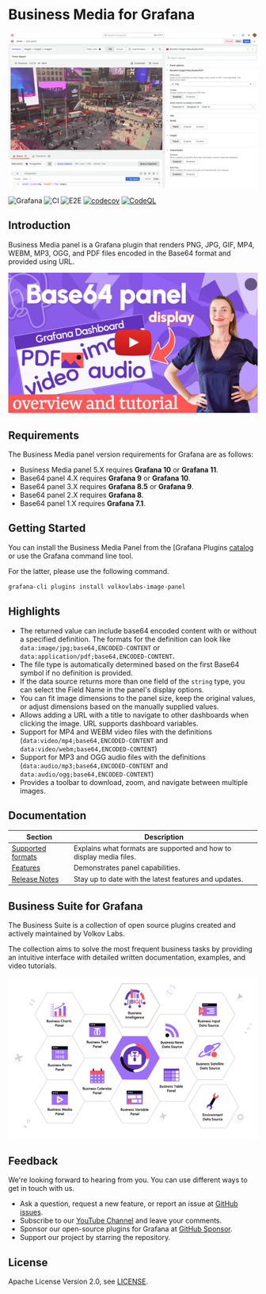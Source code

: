 # Business Media for Grafana

![Media](https://raw.githubusercontent.com/volkovlabs/business-media/main/src/img/image-panel.png)

![Grafana](https://img.shields.io/badge/Grafana-11.1-orange)
![CI](https://github.com/volkovlabs/business-media/workflows/CI/badge.svg)
![E2E](https://github.com/volkovlabs/business-media/workflows/E2E/badge.svg)
[![codecov](https://codecov.io/gh/VolkovLabs/business-media/branch/main/graph/badge.svg)](https://codecov.io/gh/VolkovLabs/business-media)
[![CodeQL](https://github.com/VolkovLabs/business-media/actions/workflows/codeql-analysis.yml/badge.svg)](https://github.com/VolkovLabs/business-media/actions/workflows/codeql-analysis.yml)

## Introduction

Business Media panel is a Grafana plugin that renders PNG, JPG, GIF, MP4, WEBM, MP3, OGG, and PDF files encoded in the Base64 format and provided using URL.

[![Display images and PDF on Grafana using Business Media panel](https://raw.githubusercontent.com/volkovlabs/business-media/main/img/overview.png)](https://youtu.be/hLMtsCWPOg8)

## Requirements

The Business Media panel version requirements for Grafana are as follows:

- Business Media panel 5.X requires **Grafana 10** or **Grafana 11**.
- Base64 panel 4.X requires **Grafana 9** or **Grafana 10**.
- Base64 panel 3.X requires **Grafana 8.5** or **Grafana 9**.
- Base64 panel 2.X requires **Grafana 8**.
- Base64 panel 1.X requires **Grafana 7.1**.

## Getting Started

You can install the Business Media Panel from the [Grafana Plugins [catalog](https://grafana.com/grafana/plugins/volkovlabs-image-panel/) or use the Grafana command line tool.

For the latter, please use the following command.

```bash
grafana-cli plugins install volkovlabs-image-panel
```

## Highlights

- The returned value can include base64 encoded content with or without a specified definition. The formats for the definition can look like `data:image/jpg;base64,ENCODED-CONTENT` or `data:application/pdf;base64,ENCODED-CONTENT`.
- The file type is automatically determined based on the first Base64 symbol if no definition is provided.
- If the data source returns more than one field of the `string` type, you can select the Field Name in the panel's display options.
- You can fit image dimensions to the panel size, keep the original values, or adjust dimensions based on the manually supplied values.
- Allows adding a URL with a title to navigate to other dashboards when clicking the image. URL supports dashboard variables.
- Support for MP4 and WEBM video files with the definitions (`data:video/mp4;base64,ENCODED-CONTENT` and `data:video/webm;base64,ENCODED-CONTENT`)
- Support for MP3 and OGG audio files with the definitions (`data:audio/mp3;base64,ENCODED-CONTENT` and `data:audio/ogg;base64,ENCODED-CONTENT`)
- Provides a toolbar to download, zoom, and navigate between multiple images.

## Documentation

| Section                                                                            | Description                                                         |
| ---------------------------------------------------------------------------------- | ------------------------------------------------------------------- |
| [Supported formats](https://volkovlabs.io/plugins/volkovlabs-image-panel/formats/) | Explains what formats are supported and how to display media files. |
| [Features](https://volkovlabs.io/plugins/volkovlabs-image-panel/features/)         | Demonstrates panel capabilities.                                    |
| [Release Notes](https://volkovlabs.io/plugins/volkovlabs-image-panel/release/)     | Stay up to date with the latest features and updates.               |

## Business Suite for Grafana

The Business Suite is a collection of open source plugins created and actively maintained by Volkov Labs.

The collection aims to solve the most frequent business tasks by providing an intuitive interface with detailed written documentation, examples, and video tutorials.

[![Business Suite for Grafana](https://raw.githubusercontent.com/VolkovLabs/.github/main/business.png)](https://volkovlabs.io/plugins/)

## Feedback

We're looking forward to hearing from you. You can use different ways to get in touch with us.

- Ask a question, request a new feature, or report an issue at [GitHub issues](https://github.com/volkovlabs/business-media/issues/).
- Subscribe to our [YouTube Channel](https://www.youtube.com/@volkovlabs) and leave your comments.
- Sponsor our open-source plugins for Grafana at [GitHub Sponsor](https://github.com/sponsors/VolkovLabs).
- Support our project by starring the repository.

## License

Apache License Version 2.0, see [LICENSE](https://github.com/volkovlabs/business-media/blob/main/LICENSE).
